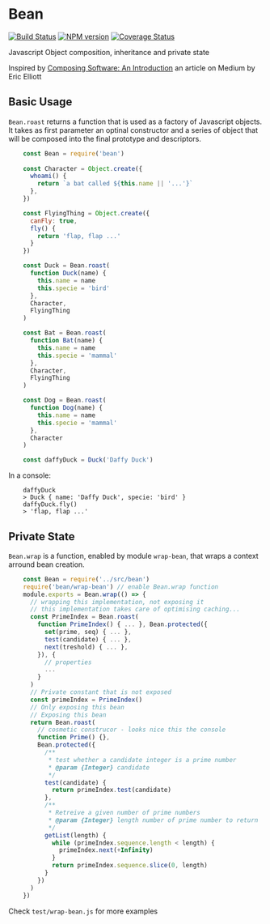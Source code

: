 # Bean
[![Build Status][travis-image]][travis-url]
[![NPM version][npm-image]][npm-url]
[![Coverage Status][coveralls-image]][coveralls-url]

Javascript Object composition, inheritance and private state

Inspired by [Composing Software: An Introduction](https://medium.com/javascript-scene/composing-software-an-introduction-27b72500d6ea) an article on Medium by Eric Elliott

## Basic Usage

`Bean.roast` returns a function that is used as a factory of Javascript objects.
It takes as first parameter an optinal constructor and a series of object that will be composed into the final prototype and descriptors.
```javascript
    const Bean = require('bean')
    
    const Character = Object.create({
      whoami() {
        return `a bat called ${this.name || '...'}`
      },
    })

    const FlyingThing = Object.create({
      canFly: true,
      fly() {
        return 'flap, flap ...'
      }
    })

    const Duck = Bean.roast(
      function Duck(name) {
        this.name = name
        this.specie = 'bird'
      },
      Character,
      FlyingThing
    )

    const Bat = Bean.roast(
      function Bat(name) {
        this.name = name
        this.specie = 'mammal'
      },
      Character,
      FlyingThing
    )

    const Dog = Bean.roast(
      function Dog(name) {
        this.name = name
        this.specie = 'mammal'
      },
      Character
    )

    const daffyDuck = Duck('Daffy Duck')
```
In a console:
```Shell
    daffyDuck
    > Duck { name: 'Daffy Duck', specie: 'bird' }
    daffyDuck.fly()
    > 'flap, flap ...'
```
## Private State

`Bean.wrap` is a function, enabled by module `wrap-bean`, that wraps a context arround bean creation.

```javascript
    const Bean = require('../src/bean')
    require('bean/wrap-bean') // enable Bean.wrap function
    module.exports = Bean.wrap(() => {
      // wrapping this implementation, not exposing it
      // this implementation takes care of optimising caching...
      const PrimeIndex = Bean.roast(
        function PrimeIndex() { ... }, Bean.protected({
          set(prime, seq) { ... },
          test(candidate) { ... },
          next(treshold) { ... },
        }), {
          // properties
          ...
        }
      )
      // Private constant that is not exposed
      const primeIndex = PrimeIndex()
      // Only exposing this bean
      // Exposing this bean
      return Bean.roast(
        // cosmetic construcor - looks nice this the console
        function Prime() {},
        Bean.protected({
          /**
           * test whether a candidate integer is a prime number
           * @param {Integer} candidate 
           */
          test(candidate) {
            return primeIndex.test(candidate)
          },
          /**
           * Retreive a given number of prime numbers
           * @param {Integer} length number of prime number to return
           */
          getList(length) {
            while (primeIndex.sequence.length < length) {
              primeIndex.next(+Infinity)
            }
            return primeIndex.sequence.slice(0, length)
          }
        })
      )
    })
```

Check `test/wrap-bean.js` for more examples

[travis-url]: https://travis-ci.org/jerp/bean
[travis-image]: https://travis-ci.org/jerp/bean.svg?branch=master
[npm-image]: https://img.shields.io/npm/v/jsbean.svg
[npm-url]: https://www.npmjs.com/package/jsbean
[coveralls-url]: https://coveralls.io/github/jerp/bean?branch=master
[coveralls-image]: https://coveralls.io/repos/github/jerp/bean/badge.svg?branch=master